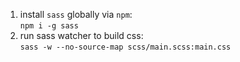 1. install `sass` globally via `npm`:<br>`npm i -g sass`
2. run sass watcher to build css:<br>`sass -w --no-source-map scss/main.scss:main.css`
